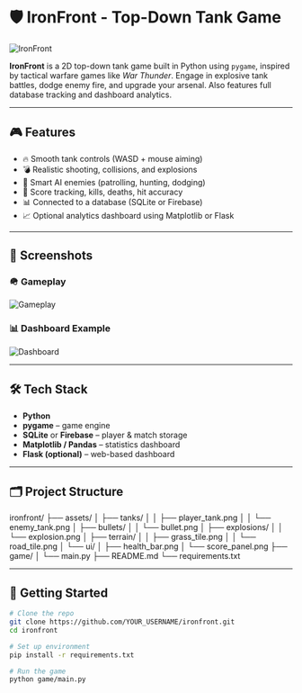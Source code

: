 # 🛡️ IronFront - Top-Down Tank Game

![IronFront](assets/banner.png)

**IronFront** is a 2D top-down tank game built in Python using `pygame`, inspired by tactical warfare games like *War Thunder*. Engage in explosive tank battles, dodge enemy fire, and upgrade your arsenal. Also features full database tracking and dashboard analytics.

---

## 🎮 Features

- 🔥 Smooth tank controls (WASD + mouse aiming)
- 💣 Realistic shooting, collisions, and explosions
- 🧠 Smart AI enemies (patrolling, hunting, dodging)
- 🎯 Score tracking, kills, deaths, hit accuracy
- 📊 Connected to a database (SQLite or Firebase)
- 📈 Optional analytics dashboard using Matplotlib or Flask

---

## 🧪 Screenshots

### 🪖 Gameplay
![Gameplay](assets/screenshot_gameplay.png)

### 📊 Dashboard Example
![Dashboard](assets/screenshot_dashboard.png)

---

## 🛠️ Tech Stack

- **Python**
- **pygame** – game engine
- **SQLite** or **Firebase** – player & match storage
- **Matplotlib / Pandas** – statistics dashboard
- **Flask (optional)** – web-based dashboard

---

## 🗂️ Project Structure
ironfront/
├── assets/
│   ├── tanks/
│   │   ├── player_tank.png
│   │   └── enemy_tank.png
│   ├── bullets/
│   │   └── bullet.png
│   ├── explosions/
│   │   └── explosion.png
│   ├── terrain/
│   │   ├── grass_tile.png
│   │   └── road_tile.png
│   └── ui/
│       ├── health_bar.png
│       └── score_panel.png
├── game/
│   └── main.py
├── README.md
└── requirements.txt


---

## 🚀 Getting Started

```bash
# Clone the repo
git clone https://github.com/YOUR_USERNAME/ironfront.git
cd ironfront

# Set up environment
pip install -r requirements.txt

# Run the game
python game/main.py
